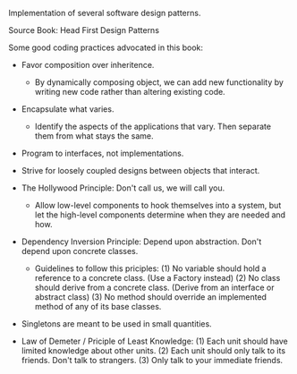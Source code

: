 Implementation of several software design patterns.

Source Book: Head First Design Patterns

Some good coding practices advocated in this book:

* Favor composition over inheritence.
    * By dynamically composing object, we can add new functionality by writing new code rather than altering existing code.

* Encapsulate what varies.
    * Identify the aspects of the applications that vary. Then separate them from what stays the same.

* Program to interfaces, not implementations.

* Strive for loosely coupled designs between objects that interact.

* The Hollywood Principle: Don't call us, we will call you.
    * Allow low-level components to hook themselves into a system, but let the high-level components determine when they are needed and how.

* Dependency Inversion Principle: Depend upon abstraction. Don't depend upon concrete classes.
    * Guidelines to follow this priciples:
        (1) No variable should hold a reference to a concrete class. (Use a Factory instead)
        (2) No class should derive from a concrete class. (Derive from an interface or abstract class)
        (3) No method should override an implemented method of any of its base classes.

* Singletons are meant to be used in small quantities.

* Law of Demeter / Priciple of Least Knowledge:
     (1) Each unit should have limited knowledge about other units.
     (2) Each unit should only talk to its friends. Don't talk to strangers.
     (3) Only talk to your immediate friends.
